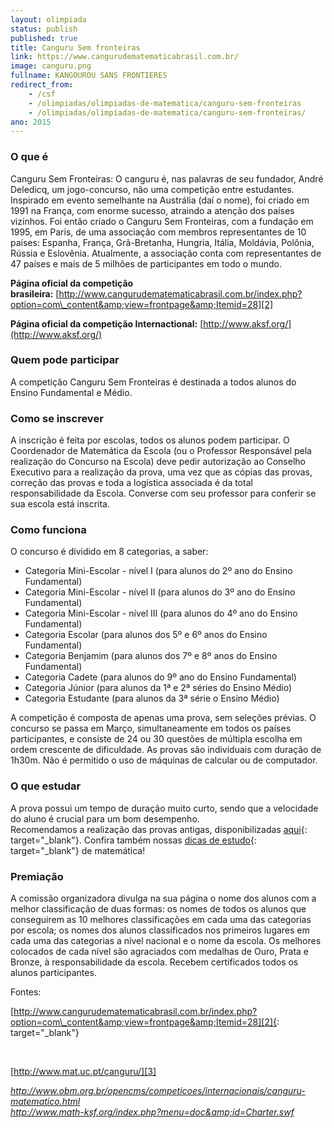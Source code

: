 ```yaml
---
layout: olimpiada
status: publish
published: true
title: Canguru Sem fronteiras
link: https://www.cangurudematematicabrasil.com.br/
image: canguru.png
fullname: KANGOUROU SANS FRONTIERES
redirect_from: 
    - /csf
    - /olimpiadas/olimpiadas-de-matematica/canguru-sem-fronteiras
    - /olimpiadas/olimpiadas-de-matematica/canguru-sem-fronteiras/
ano: 2015
---
```


### **O que é**

  
Canguru Sem Fronteiras: O canguru é, nas palavras de seu fundador, André Deledicq, um jogo-concurso, não uma competição entre estudantes. Inspirado em evento semelhante na Austrália (daí o nome), foi criado em 1991 na França, com enorme sucesso, atraindo a atenção dos países vizinhos. Foi então criado o Canguru Sem Fronteiras, com a fundação em 1995, em Paris, de uma associação com membros representantes de 10 países: Espanha, França, Grã-Bretanha, Hungria, Itália, Moldávia, Polônia, Rússia e Eslovênia. Atualmente, a associação conta com representantes de 47 países e mais de 5 milhões de participantes em todo o mundo.

**Página oficial da competição brasileira:** [http://www.cangurudematematicabrasil.com.br/index.php?option=com\_content&amp;view=frontpage&amp;Itemid=28][2]

**Página oficial da competição Internactional:** [http://www.aksf.org/](http://www.aksf.org/)
### **Quem pode participar**

  
A competição Canguru Sem Fronteiras é destinada a todos alunos do Ensino Fundamental e Médio.

### **Como se inscrever**

  
A inscrição é feita por escolas, todos os alunos podem participar. O Coordenador de Matemática da Escola (ou o Professor Responsável pela realização do Concurso na Escola) deve pedir autorização ao Conselho Executivo para a realização da prova, uma vez que as cópias das provas, correção das provas e toda a logística associada é da total responsabilidade da Escola. Converse com seu professor para conferir se sua escola está inscrita.

### **Como funciona**

  
O concurso é dividido em 8 categorias, a saber:

* Categoria Mini-Escolar - nível I (para alunos do 2º ano do Ensino Fundamental)
* Categoria Mini-Escolar - nível II (para alunos do 3º ano do Ensino Fundamental)
* Categoria Mini-Escolar - nível III (para alunos do 4º ano do Ensino Fundamental)
* Categoria Escolar (para alunos dos 5º e 6º anos do Ensino Fundamental)
* Categoria Benjamim (para alunos dos 7º e 8º anos do Ensino Fundamental)
* Categoria Cadete (para alunos do 9º ano do Ensino Fundamental)
* Categoria Júnior (para alunos da 1ª e 2ª séries do Ensino Médio)
* Categoria Estudante (para alunos da 3ª série o Ensino Médio)
  

  
A competição é composta de apenas uma prova, sem seleções prévias. O concurso se passa em Março, simultaneamente em todos os países participantes, e consiste de 24 ou 30 questões de múltipla escolha em ordem crescente de dificuldade. As provas são individuais com duração de 1h30m. Não é permitido o uso de máquinas de calcular ou de computador.

### **O que estudar**

  
A prova possui um tempo de duração muito curto, sendo que a velocidade do aluno é crucial para um bom desempenho.  
Recomendamos a realização das provas antigas, disponibilizadas [aqui][3]{: target="_blank"}. Confira também nossas [dicas de estudo][4]{: target="_blank"} de matemática!

### **Premiação**

  
A comissão organizadora divulga na sua página o nome dos alunos com a melhor classificação de duas formas: os nomes de todos os alunos que conseguirem as 10 melhores classificações em cada uma das categorias por escola; os nomes dos alunos classificados nos primeiros lugares em cada uma das categorias a nível nacional e o nome da escola. Os melhores colocados de cada nível são agraciados com medalhas de Ouro, Prata e Bronze, &agrave; responsabilidade da escola. Recebem certificados todos os alunos participantes.

Fontes:

[http://www.cangurudematematicabrasil.com.br/index.php?option=com\_content&amp;view=frontpage&amp;Itemid=28][2]{: target="_blank"}

 

[http://www.mat.uc.pt/canguru/][3]

<em id="__mceDel"> <a href="http://www.obm.org.br/opencms/competicoes/internacionais/canguru-matematico.html">http://www.obm.org.br/opencms/competicoes/internacionais/canguru-matematico.html</a><br /> <a
href="http://www.math-ksf.org/index.php?menu=doc&amp;id=Charter.swf">http://www.math-ksf.org/index.php?menu=doc&amp;id=Charter.swf</a></em>

[1]: http://www.math-ksf.org/index.php?menu=doc&amp;id=Charter.swf "Canguru"
[2]: http://www.cangurudematematicabrasil.com.br/index.php?option=com_content&amp;view=frontpage&amp;Itemid=28
[3]: http://www.mat.uc.pt/canguru/ "canguru"
[4]: /estudo/matematica/ "dicas de estudo"
